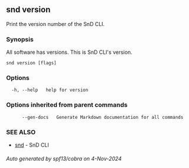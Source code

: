 ## snd version

Print the version number of the SnD CLI.

### Synopsis

All software has versions. This is SnD CLI's version.

```
snd version [flags]
```

### Options

```
  -h, --help   help for version
```

### Options inherited from parent commands

```
      --gen-docs   Generate Markdown documentation for all commands
```

### SEE ALSO

* [snd](snd.md)	 - SnD CLI

###### Auto generated by spf13/cobra on 4-Nov-2024
